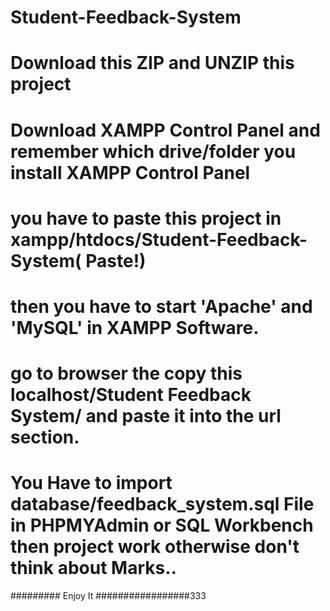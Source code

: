# Student-Feedback-System
# Download this ZIP and UNZIP this project
# Download XAMPP Control Panel and remember which drive/folder you install XAMPP Control Panel
# you have to paste this project in xampp/htdocs/Student-Feedback-System( Paste!)
# then you have to start 'Apache' and 'MySQL' in XAMPP Software.
# go to browser the copy this localhost/Student Feedback System/ and paste it into the url section.
# You Have to import database/feedback_system.sql File in PHPMYAdmin or SQL Workbench then project work otherwise don't think about Marks..



######### Enjoy It #################333
